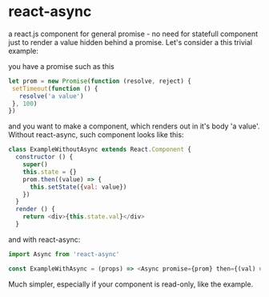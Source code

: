 # react-async
a react.js component for general promise - no need for statefull component just to render a value hidden behind a promise.
Let's consider a this trivial example:

you have a promise such as this
```javascript
let prom = new Promise(function (resolve, reject) {
 setTimeout(function () {
   resolve('a value')
 }, 100)
})
```

and you want to make a component, which renders out in it's body 'a value'. Without react-async, such component looks like this:
```javascript
class ExampleWithoutAsync extends React.Component {
  constructor () {
    super()
    this.state = {}
    prom.then((value) => {
      this.setState({val: value})
    })
  }
  render () {
    return <div>{this.state.val}</div>
  }
```

and with react-async:
```javascript
import Async from 'react-async'

const ExampleWithAsync = (props) => <Async promise={prom} then={(val) => {return <div>{val}</div>}/>
```

Much simpler, especially if your component is read-only, like the example.
